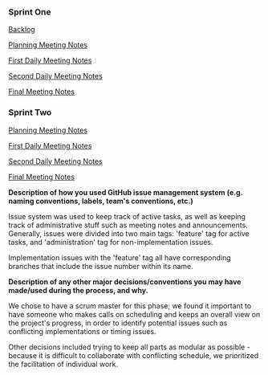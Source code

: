 ### Sprint One
[Backlog](https://github.com/csc301-fall2014/Proj-Evening-Team8-repo/issues/2)

[Planning Meeting Notes](https://github.com/csc301-fall2014/Proj-Evening-Team8-repo/issues/11)

[First Daily Meeting Notes](https://github.com/csc301-fall2014/Proj-Evening-Team8-repo/issues/5)

[Second Daily Meeting Notes](https://github.com/csc301-fall2014/Proj-Evening-Team8-repo/issues/23)

[Final Meeting Notes](https://github.com/csc301-fall2014/Proj-Evening-Team8-repo/issues/16)

### Sprint Two
[Planning Meeting Notes](https://github.com/csc301-fall2014/Proj-Evening-Team8-repo/issues/17)

[First Daily Meeting Notes](https://github.com/csc301-fall2014/Proj-Evening-Team8-repo/issues/25)

[Second Daily Meeting Notes](https://github.com/csc301-fall2014/Proj-Evening-Team8-repo/issues/29) 

[Final Meeting Notes](https://github.com/csc301-fall2014/Proj-Evening-Team8-repo/issues/33)

**Description of how you used GitHub issue management system (e.g. naming conventions, labels, team's conventions, etc.)**

Issue system was used to keep track of active tasks, as well as keeping track of administrative stuff such as meeting notes and announcements.  Generally, issues were divided into two main tags: 'feature' tag for active tasks, and 'administration' tag for non-implementation issues.

Implementation issues with the 'feature' tag all have corresponding branches that include the issue number within its name.

**Description of any other major decisions/conventions you may have made/used during the process, and why.**

We chose to have a scrum master for this phase;  we found it important to have someone who makes calls on scheduling and keeps an overall view on the project's progress, in order to identify potential issues such as conflicting implementations or timing issues.

Other decisions included trying to keep all parts as modular as possible - because it is difficult to collaborate with conflicting schedule, we prioritized the facilitation of individual work.  
